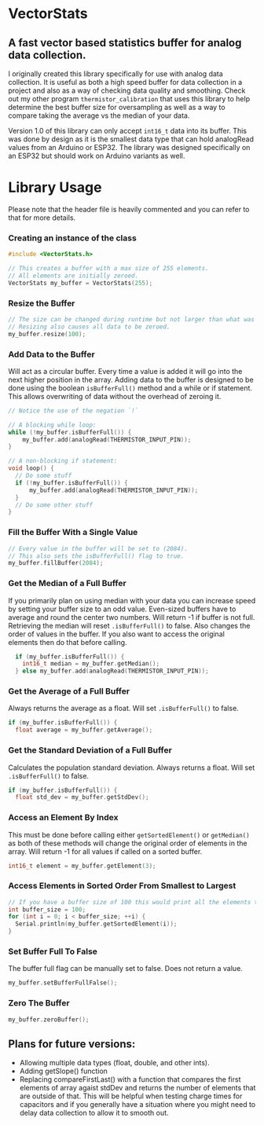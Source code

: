 # VectorStats
## A fast vector based statistics buffer for analog data collection.
I originally created this library specifically for use with analog data collection.
It is useful as both a high speed buffer for data collection in a project and also as a way of checking data quality and smoothing. Check out my other program `thermistor_calibration` that uses this library to help determine the best buffer size for oversampling as well as a way to compare taking the average vs the median of your data.

Version 1.0 of this library can only accept `int16_t` data into its buffer. This was done by design as it is the smallest data type that can hold analogRead values from an Arduino or ESP32. The library was designed specifically on an ESP32 but should work on Arduino variants as well.

# Library Usage
Please note that the header file is heavily commented and you can refer to that for more details.
### Creating an instance of the class
```cpp
#include <VectorStats.h>

// This creates a buffer with a max size of 255 elements.
// All elements are initially zeroed.
VectorStats my_buffer = VectorStats(255);
```

### Resize the Buffer
```cpp
// The size can be changed during runtime but not larger than what was passed to the constructor above (255).
// Resizing also causes all data to be zeroed.
my_buffer.resize(100);
```

### Add Data to the Buffer
Will act as a circular buffer. Every time a value is added it will go into the next higher position in the array.
Adding data to the buffer is designed to be done using the boolean `isBufferFull()` method and a while or if statement.
This allows overwriting of data without the overhead of zeroing it.
```cpp
// Notice the use of the negation `!`

// A blocking while loop:
while (!my_buffer.isBufferFull()) {
    my_buffer.add(analogRead(THERMISTOR_INPUT_PIN));
}

// A non-blocking if statement:
void loop() {
  // Do some stuff
  if (!my_buffer.isBufferFull()) {
      my_buffer.add(analogRead(THERMISTOR_INPUT_PIN));
  }
  // Do some other stuff
}
```

### Fill the Buffer With a Single Value
```cpp
// Every value in the buffer will be set to (2084).
// This also sets the isBufferFull() flag to true.
my_buffer.fillBuffer(2084);
```

### Get the Median of a Full Buffer
If you primarily plan on using median with your data you can increase speed by setting your buffer size to an odd value.
Even-sized buffers have to average and round the center two numbers.
Will return -1 if buffer is not full.
Retrieving the median will reset `.isBufferFull()` to false.
Also changes the order of values in the buffer. If you also want to access the original elements then do that before calling.
```cpp
  if (my_buffer.isBufferFull()) {
    int16_t median = my_buffer.getMedian();
  } else my_buffer.add(analogRead(THERMISTOR_INPUT_PIN));
```

### Get the Average of a Full Buffer
Always returns the average as a float. Will set `.isBufferFull()` to false.
```cpp
if (my_buffer.isBufferFull()) {
  float average = my_buffer.getAverage();
```

### Get the Standard Deviation of a Full Buffer
Calculates the population standard deviation.
Always returns a float. Will set `.isBufferFull()` to false.
```cpp
if (my_buffer.isBufferFull()) {
  float std_dev = my_buffer.getStdDev();
```

### Access an Element By Index
This must be done before calling either `getSortedElement()` or `getMedian()` as both of these methods will change the original order of elements in the array. Will return -1 for all values if called on a sorted buffer.
```cpp
int16_t element = my_buffer.getElement(3);
```

### Access Elements in Sorted Order From Smallest to Largest
```cpp
// If you have a buffer size of 100 this would print all the elements to serial:
int buffer_size = 100;
for (int i = 0; i < buffer_size; ++i) {
  Serial.println(my_buffer.getSortedElement(i));
}
```

### Set Buffer Full To False
The buffer full flag can be manually set to false. Does not return a value.
```cpp
my_buffer.setBufferFullFalse();
```

### Zero The Buffer
```cpp
my_buffer.zeroBuffer();
```




## Plans for future versions:
- Allowing multiple data types (float, double, and other ints).
- Adding getSlope() function
- Replacing compareFirstLast() with a function that compares the first elements of array agaist stdDev and returns the number of elements that are outside of that. This will be helpful when testing charge times for capacitors and if you generally have a situation where you might need to delay data collection to allow it to smooth out.